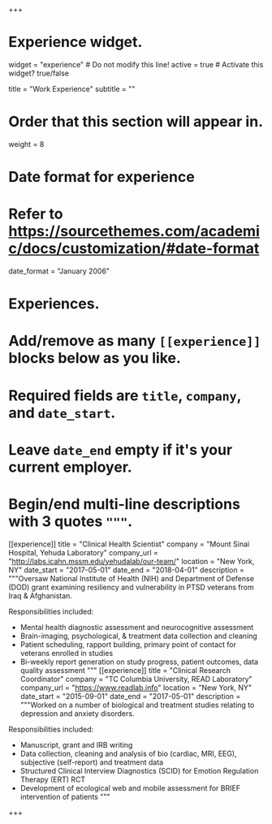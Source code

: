 +++
# Experience widget.
widget = "experience"  # Do not modify this line!
active = true  # Activate this widget? true/false

title = "Work Experience"
subtitle = ""

# Order that this section will appear in.
weight = 8

# Date format for experience
#   Refer to https://sourcethemes.com/academic/docs/customization/#date-format
date_format = "January 2006"

# Experiences.
#   Add/remove as many `[[experience]]` blocks below as you like.
#   Required fields are `title`, `company`, and `date_start`.
#   Leave `date_end` empty if it's your current employer.
#   Begin/end multi-line descriptions with 3 quotes `"""`.
[[experience]]
  title = "Clinical Health Scientist"
  company = "Mount Sinai Hospital, Yehuda Laboratory"
  company_url = "http://labs.icahn.mssm.edu/yehudalab/our-team/"
  location = "New York, NY"
  date_start = "2017-05-01"
  date_end = "2018-04-01"
  description = """Oversaw National Institute of Health (NIH) and Department of Defense (DOD) grant examining resiliency and vulnerability in PTSD veterans from Iraq & Afghanistan.

  Responsibilities included:

  * Mental health diagnostic assessment and neurocognitive assessment
  * Brain-imaging, psychological, & treatment data collection and cleaning
  * Patient scheduling, rapport building, primary point of contact for veterans enrolled in studies
  * Bi-weekly report generation on study progress, patient outcomes, data quality assessment
  """
[[experience]]
  title = "Clinical Research Coordinator"
  company = "TC Columbia University, READ Laboratory"
  company_url = "https://www.readlab.info"
  location = "New York, NY"
  date_start = "2015-09-01"
  date_end = "2017-05-01"
  description = """Worked on a number of biological and treatment studies relating to depression and anxiety disorders.

  Responsibilities included:

  * Manuscript, grant and IRB writing
  * Data collection, cleaning and analysis of bio (cardiac, MRI, EEG), subjective (self-report) and treatment data
  * Structured Clinical Interview Diagnostics (SCID) for Emotion Regulation Therapy (ERT) RCT
  * Development of ecological web and mobile assessment for BRIEF intervention of patients
  """




+++
